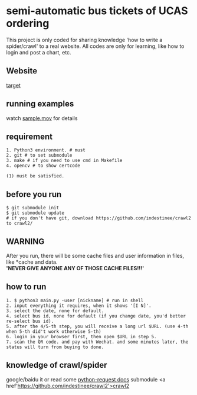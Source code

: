 # semi-automatic bus tickets of UCAS ordering
This project is only coded for sharing knowledge 'how to write a spider/crawl' to a real website. All codes are only for learning, like how to login and post a chart, etc.
## Website
<a href='http://payment.ucas.ac.cn/NetWorkUI/slogin.html'>target</a>

## running examples
watch <a href='https://raw.githubusercontent.com/indestinee/semi-automatic-bus-tickets-of-UCAS-ordering/master/sample.mov'>sample.mov</a> for details

## requirement
```
1. Python3 environment. # must
2. git # to set submodule
3. make # if you need to use cmd in Makefile
4. opencv # to show certcode

(1) must be satisfied.
```

## before you run
```
$ git submodule init
$ git submodule update
# if you don't have git, download https://github.com/indestinee/crawl2 to crawl2/
```

## **WARNING**
After you run, there will be some cache files and user information in files, like \*cache and data.  
**'NEVER GIVE ANYONE ANY OF THOSE CACHE FILES!!!'**

## how to run
```
1. $ python3 main.py -user [nickname] # run in shell
2. input everything it requires, when it shows '[I N]'.
3. select the date, none for default.
4. select bus id, none for default (if you change date, you'd better re-select bus id).
5. after the 4/5-th step, you will receive a long url $URL. (use 4-th when 5-th did't work otherwise 5-th)
6. login in your browser first, then open $URL in step 5.
7. scan the QR code. and pay with Wechat. and some minutes later, the status will turn from buying to done.
```

## knowledge of crawl/spider
google/baidu it or read some <a href='http://docs.python-requests.org/zh_CN/latest/user/quickstart.html'>python-request docs</a>
submodule <a href'https://github.com/indestinee/crawl2'>crawl2</a>
